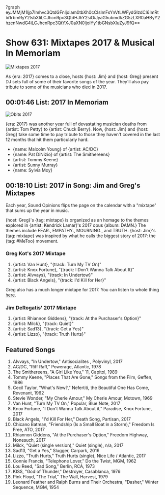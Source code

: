 ?graph eyJMMjM1Ijp7Imhvc3QtdGFnIjoiam0tbXh0cCIsImFsYnVtLWFydGlzdCI6ImRtbi1rbmRyY2tsbXIiLCJhcnRpc3QtdHJhY2siOiJyaG5ubmdkZG5zLXR0aHByY2hzcnNwdG4iLCJhcnRpc3QtYXJ0aXN0IjoiYy1tbGNsbXluZyJ9fQ==

# Show 631: Mixtapes 2017 & Musical In Memoriam
![Mixtapes 2017](http://sound-images.s3.amazonaws.com/images/2017/mixtape_17.jpg)

As {era: 2017} comes to a close, hosts {host: Jim} and {host: Greg} present DJ sets full of some of their favorite songs of the year. They'll also pay tribute to some of the musicians who died in 2017.

## 00:01:46 List: 2017 In Memoriam
![Obits 2017](http://sound-images.s3.amazonaws.com/images/2017/malcolm_young.jpg)

{era: 2017} was another year full of devastating musician deaths from {artist: Tom Petty} to {artist: Chuck Berry}. Now, {host: Jim} and {host: Greg} take some time to pay tribute to those they haven't covered in the last 12 months that hit them particularly hard.

- {name: Malcolm Young} of {artist: AC/DC}
- {name: Pat DiNizio} of {artist: The Smithereens}
- {artist: Tommy Keene}
- {artist: Sunny Murray}
- {name: Sylvia Moy}

## 00:18:10 List: 2017 in Song: Jim and Greg's Mixtapes
Each year, Sound Opinions flips the page on the calendar with a "mixtape" that sums up the year in music. 

{host:  Greg}'s {tag: mixtape} is organized as an homage to the themes explored in {artist: Kendrick Lamar}'s 2017 opus {album: DAMN.} The themes include FEAR., EMPATHY., MOURNING., and TRUTH. {host: Jim}'s {tag: mixtape} was inspired by what he calls the biggest story of 2017: the {tag: #MeToo} movement.

### Greg Kot's 2017 Mixtape
1. {artist: Van Hunt}, "{track: Turn My TV On}"
1. {artist: Knox Fortune}, "{track: I Don't Wanna Talk About It}"
1. {artist: Alvvays}, "{track: In Undertow}"
1. {artist: Black Angels}, "{track: I'd Kill for Her}"

Greg also has a much longer mixtape for 2017. You can listen to whole thing [here](https://open.spotify.com/user/soundopinions/playlist/568JsLcLLKKslGIJXMhzp3).

### Jim DeRogatis' 2017 Mixtape
1. {artist: Rhiannon Giddens}, "{track: At the Purchaser's Option}"
1. {artist: Milck}, "{track: Quiet}"
1. {artist: Sad13}, "{track: Get a Yes}"
1. {artist: Lizzo}, "{track: Truth Hurts}"

## Featured Songs
1. Alvvays, "In Undertow," Antisocialites , Polyvinyl, 2017
1. AC/DC, "Riff Raff," Powerage, Atlantic, 1978
1. The Smithereens, "A Girl Like You," 11, Capitol, 1989
1. Tommy Keene, "Places That Are Gone," Songs from the Film, Geffen, 1986
1. Cecil Taylor, "What's New?," Nefertiti, the Beautiful One Has Come, Revenant, 1962
1. Stevie Wonder, "My Cherie Amour," My Cherie Amour, Motown, 1969
1. Van Hunt, "Turn My TV On," Popular, Blue Note, 2017
1. Knox Fortune, "I Don't Wanna Talk About it," Paradise, Knox Fortune, 2017
1. Black Angels, "I'd Kill For Her," Death Song, Partisan, 2017
1. Chicano Batman, "Friendship (Is a Small Boat in a Storm)," Freedom Is Free, ATO, 2017
1. Rhiannon Giddens, "At the Purchaser's Option," Freedom Highway, Nonesuch, 2017
1. Milck, "Quiet (single version)," Quiet (single), n/a, 2017
1. Sad13, "Get a Yes," Slugger, Carpark, 2016
1. Lizzo, "Truth Hurts," Truth Hurts (single), Nice Life / Atlantic, 2017
1. Connie Francis, "Telephone Lover," Do the Twist, MGM, 1962
1. Lou Reed, "Sad Song," Berlin, RCA, 1973
1. KISS, "God of Thunder," Destroyer, Casablanca, 1976
1. Pink Floyd, "The Trial," The Wall, Harvest, 1979
1. Leonard Feather and Ralph Burns and Their Orchestra, "Dasher," Winter Sequence, MGM, 1954
